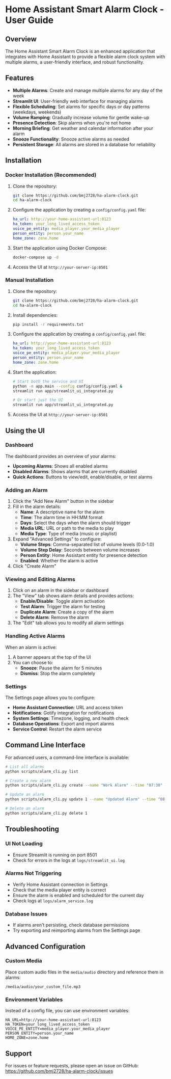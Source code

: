# Home Assistant Smart Alarm Clock - User Guide

## Overview

The Home Assistant Smart Alarm Clock is an enhanced application that integrates with Home Assistant to provide a flexible alarm clock system with multiple alarms, a user-friendly interface, and robust functionality.

## Features

- **Multiple Alarms**: Create and manage multiple alarms for any day of the week
- **Streamlit UI**: User-friendly web interface for managing alarms
- **Flexible Scheduling**: Set alarms for specific days or day patterns (weekdays, weekends)
- **Volume Ramping**: Gradually increase volume for gentle wake-up
- **Presence Detection**: Skip alarms when you're not home
- **Morning Briefing**: Get weather and calendar information after your alarm
- **Snooze Functionality**: Snooze active alarms as needed
- **Persistent Storage**: All alarms are stored in a database for reliability

## Installation

### Docker Installation (Recommended)

1. Clone the repository:
   ```bash
   git clone https://github.com/bmj2728/ha-alarm-clock.git
   cd ha-alarm-clock
   ```

2. Configure the application by creating a `config/config.yaml` file:
   ```yaml
   ha_url: http://your-home-assistant-url:8123
   ha_token: your_long_lived_access_token
   voice_pe_entity: media_player.your_media_player
   person_entity: person.your_name
   home_zone: zone.home
   ```

3. Start the application using Docker Compose:
   ```bash
   docker-compose up -d
   ```

4. Access the UI at `http://your-server-ip:8501`

### Manual Installation

1. Clone the repository:
   ```bash
   git clone https://github.com/bmj2728/ha-alarm-clock.git
   cd ha-alarm-clock
   ```

2. Install dependencies:
   ```bash
   pip install -r requirements.txt
   ```

3. Configure the application by creating a `config/config.yaml` file:
   ```yaml
   ha_url: http://your-home-assistant-url:8123
   ha_token: your_long_lived_access_token
   voice_pe_entity: media_player.your_media_player
   person_entity: person.your_name
   home_zone: zone.home
   ```

4. Start the application:
   ```bash
   # Start both the service and UI
   python -m app.main --config config/config.yaml &
   streamlit run app/streamlit_ui_integrated.py
   
   # Or start just the UI
   streamlit run app/streamlit_ui_integrated.py
   ```

5. Access the UI at `http://your-server-ip:8501`

## Using the UI

### Dashboard

The dashboard provides an overview of your alarms:

- **Upcoming Alarms**: Shows all enabled alarms
- **Disabled Alarms**: Shows alarms that are currently disabled
- **Quick Actions**: Buttons to view/edit, enable/disable, or test alarms

### Adding an Alarm

1. Click the "Add New Alarm" button in the sidebar
2. Fill in the alarm details:
   - **Name**: A descriptive name for the alarm
   - **Time**: The alarm time in HH:MM format
   - **Days**: Select the days when the alarm should trigger
   - **Media URL**: URL or path to the media to play
   - **Media Type**: Type of media (music or playlist)
3. Expand "Advanced Settings" to configure:
   - **Volume Steps**: Comma-separated list of volume levels (0.0-1.0)
   - **Volume Step Delay**: Seconds between volume increases
   - **Person Entity**: Home Assistant entity for presence detection
   - **Enabled**: Whether the alarm is active
4. Click "Create Alarm"

### Viewing and Editing Alarms

1. Click on an alarm in the sidebar or dashboard
2. The "View" tab shows alarm details and provides actions:
   - **Enable/Disable**: Toggle alarm activation
   - **Test Alarm**: Trigger the alarm for testing
   - **Duplicate Alarm**: Create a copy of the alarm
   - **Delete Alarm**: Remove the alarm
3. The "Edit" tab allows you to modify all alarm settings

### Handling Active Alarms

When an alarm is active:

1. A banner appears at the top of the UI
2. You can choose to:
   - **Snooze**: Pause the alarm for 5 minutes
   - **Dismiss**: Stop the alarm completely

### Settings

The Settings page allows you to configure:

- **Home Assistant Connection**: URL and access token
- **Notifications**: Gotify integration for notifications
- **System Settings**: Timezone, logging, and health check
- **Database Operations**: Export and import alarms
- **Service Control**: Restart the alarm service

## Command Line Interface

For advanced users, a command-line interface is available:

```bash
# List all alarms
python scripts/alarm_cli.py list

# Create a new alarm
python scripts/alarm_cli.py create --name "Work Alarm" --time "07:30" --days "[0,1,2,3,4]" --media-url "/media/audio/wake_up.mp3"

# Update an alarm
python scripts/alarm_cli.py update 1 --name "Updated Alarm" --time "08:00"

# Delete an alarm
python scripts/alarm_cli.py delete 1
```

## Troubleshooting

### UI Not Loading

- Ensure Streamlit is running on port 8501
- Check for errors in the logs at `logs/streamlit_ui.log`

### Alarms Not Triggering

- Verify Home Assistant connection in Settings
- Check that the media player entity is correct
- Ensure the alarm is enabled and scheduled for the current day
- Check logs at `logs/alarm_service.log`

### Database Issues

- If alarms aren't persisting, check database permissions
- Try exporting and reimporting alarms from the Settings page

## Advanced Configuration

### Custom Media

Place custom audio files in the `media/audio` directory and reference them in alarms:

```
/media/audio/your_custom_file.mp3
```

### Environment Variables

Instead of a config file, you can use environment variables:

```
HA_URL=http://your-home-assistant-url:8123
HA_TOKEN=your_long_lived_access_token
VOICE_PE_ENTITY=media_player.your_media_player
PERSON_ENTITY=person.your_name
HOME_ZONE=zone.home
```

## Support

For issues or feature requests, please open an issue on GitHub:
https://github.com/bmj2728/ha-alarm-clock/issues
